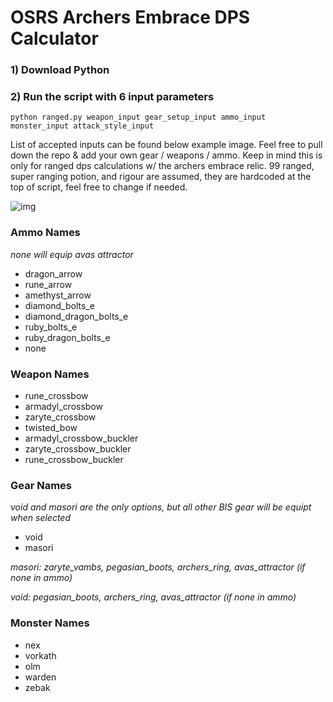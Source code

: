 
# OSRS Archers Embrace DPS Calculator

### 1) Download Python
### 2) Run the script with 6 input parameters
```python ranged.py weapon_input gear_setup_input ammo_input monster_input attack_style_input```

List of accepted inputs can be found below example image. Feel free to pull down the repo & add your own gear / weapons / ammo. Keep in mind this is only for ranged dps calculations w/ the archers embrace relic. 99 ranged, super ranging potion, and rigour are assumed, they are hardcoded at the top of script, feel free to change if needed.

![img](https://i.gyazo.com/6715d1713f369298ec463c3b7b53f48b.png)

### Ammo Names
_none will equip avas attractor_
- dragon_arrow
- rune_arrow
- amethyst_arrow
- diamond_bolts_e
- diamond_dragon_bolts_e
- ruby_bolts_e
- ruby_dragon_bolts_e
- none

### Weapon Names
- rune_crossbow
- armadyl_crossbow
- zaryte_crossbow
- twisted_bow
- armadyl_crossbow_buckler
- zaryte_crossbow_buckler
- rune_crossbow_buckler

### Gear Names
_void and masori are the only options, but all other BIS gear will be equipt when selected_
- void
- masori

_masori:
zaryte_vambs, pegasian_boots, archers_ring, avas_attractor (if none in ammo)_

_void:
pegasian_boots, archers_ring, avas_attractor (if none in ammo)_


### Monster Names
- nex
- vorkath
- olm
- warden
- zebak

